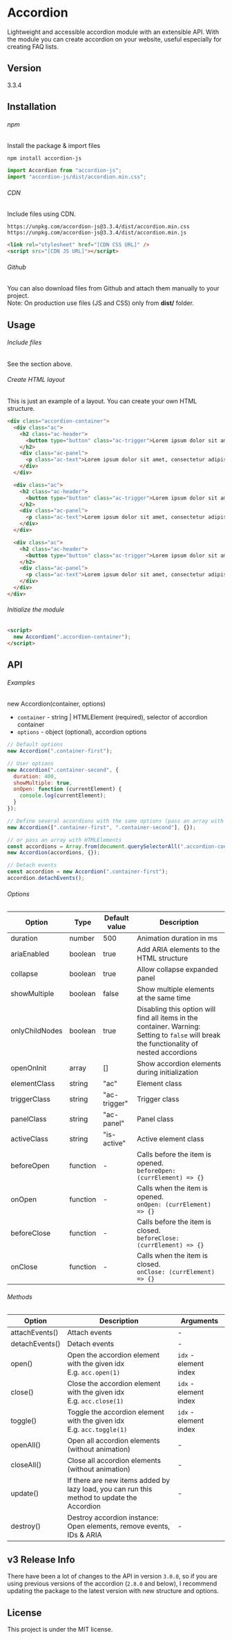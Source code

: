 # Accordion

Lightweight and accessible accordion module with an extensible API. With the module you can create accordion on your website, useful especially for creating FAQ lists.

## Version

3.3.4

## Installation

###### npm

Install the package & import files

```
npm install accordion-js
```

```javascript
import Accordion from "accordion-js";
import "accordion-js/dist/accordion.min.css";
```

###### CDN

Include files using CDN.

```
https://unpkg.com/accordion-js@3.3.4/dist/accordion.min.css
https://unpkg.com/accordion-js@3.3.4/dist/accordion.min.js
```

```html
<link rel="stylesheet" href="[CDN CSS URL]" />
<script src="[CDN JS URL]"></script>
```

###### Github

You can also download files from Github and attach them manually to your project. <br>
Note: On production use files (JS and CSS) only from **dist/** folder.

## Usage

###### Include files

See the section above.

###### Create HTML layout

This is just an example of a layout. You can create your own HTML structure.

```html
<div class="accordion-container">
  <div class="ac">
    <h2 class="ac-header">
      <button type="button" class="ac-trigger">Lorem ipsum dolor sit amet.</button>
    </h2>
    <div class="ac-panel">
      <p class="ac-text">Lorem ipsum dolor sit amet, consectetur adipiscing elit.</p>
    </div>
  </div>

  <div class="ac">
    <h2 class="ac-header">
      <button type="button" class="ac-trigger">Lorem ipsum dolor sit amet.</button>
    </h2>
    <div class="ac-panel">
      <p class="ac-text">Lorem ipsum dolor sit amet, consectetur adipiscing elit.</p>
    </div>
  </div>

  <div class="ac">
    <h2 class="ac-header">
      <button type="button" class="ac-trigger">Lorem ipsum dolor sit amet.</button>
    </h2>
    <div class="ac-panel">
      <p class="ac-text">Lorem ipsum dolor sit amet, consectetur adipiscing elit.</p>
    </div>
  </div>
</div>
```

###### Initialize the module

```html
<script>
  new Accordion(".accordion-container");
</script>
```

## API

###### Examples

new Accordion(container, options)

- `container` - string | HTMLElement (required), selector of accordion container
- `options` - object (optional), accordion options

```javascript
// Default options
new Accordion(".container-first");

// User options
new Accordion(".container-second", {
  duration: 400,
  showMultiple: true,
  onOpen: function (currentElement) {
    console.log(currentElement);
  }
});

// Define several accordions with the same options (pass an array with selectors)
new Accordion([".container-first", ".container-second"], {});

// or pass an array with HTMLElements
const accordions = Array.from(document.querySelectorAll(".accordion-container"));
new Accordion(accordions, {});

// Detach events
const accordion = new Accordion(".container-first");
accordion.detachEvents();
```

###### Options

| Option         | Type     | Default value | Description                                                                                                                               |
| -------------- | -------- | ------------- | ----------------------------------------------------------------------------------------------------------------------------------------- |
| duration       | number   | 500           | Animation duration in ms                                                                                                                  |
| ariaEnabled    | boolean  | true          | Add ARIA elements to the HTML structure                                                                                                   |
| collapse       | boolean  | true          | Allow collapse expanded panel                                                                                                             |
| showMultiple   | boolean  | false         | Show multiple elements at the same time                                                                                                   |
| onlyChildNodes | boolean  | true          | Disabling this option will find all items in the container. Warning: Setting to `false` will break the functionality of nested accordions |
| openOnInit     | array    | []            | Show accordion elements during initialization                                                                                             |
| elementClass   | string   | "ac"          | Element class                                                                                                                             |
| triggerClass   | string   | "ac-trigger"  | Trigger class                                                                                                                             |
| panelClass     | string   | "ac-panel"    | Panel class                                                                                                                               |
| activeClass    | string   | "is-active"   | Active element class                                                                                                                      |
| beforeOpen     | function | -             | Calls before the item is opened. <br> `beforeOpen: (currElement) => {}`                                                                   |
| onOpen         | function | -             | Calls when the item is opened. <br> `onOpen: (currElement) => {}`                                                                         |
| beforeClose    | function | -             | Calls before the item is closed. <br> `beforeClose: (currElement) => {}`                                                                  |
| onClose        | function | -             | Calls when the item is closed. <br> `onClose: (currElement) => {}`                                                                        |

###### Methods

| Option         | Description                                                                                | Arguments             |
| -------------- | ------------------------------------------------------------------------------------------ | --------------------- |
| attachEvents() | Attach events                                                                              | -                     |
| detachEvents() | Detach events                                                                              | -                     |
| open()         | Open the accordion element with the given idx <br> E.g. `acc.open(1)`                      | `idx` - element index |
| close()        | Close the accordion element with the given idx <br> E.g. `acc.close(1)`                    | `idx` - element index |
| toggle()       | Toggle the accordion element with the given idx <br> E.g. `acc.toggle(1)`                  | `idx` - element index |
| openAll()      | Open all accordion elements (without animation)                                            | -                     |
| closeAll()     | Close all accordion elements (without animation)                                           | -                     |
| update()       | If there are new items added by lazy load, you can run this method to update the Accordion | -                     |
| destroy()      | Destroy accordion instance: <br> Open elements, remove events, IDs & ARIA                  | -                     |

## v3 Release Info

There have been a lot of changes to the API in version `3.0.0`, so if you are using previous versions of the accordion (`2.8.0` and below), I recommend updating the package to the latest version with new structure and options.

## License

This project is under the MIT license.
